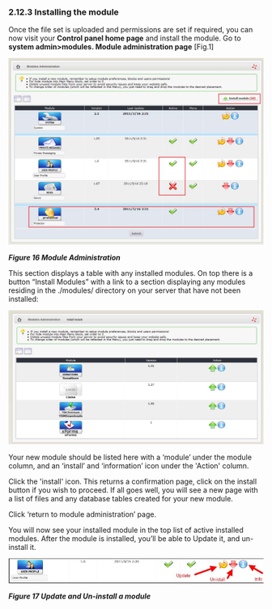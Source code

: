### 2.12.3	Installing the module

Once the file set is uploaded and permissions are set if required, you can now visit your **Control panel home page** and install the module.
Go to **system admin>modules. Module administration page** [Fig.1]

![img_88.jpg](../assets/img_88.jpg)  
 
***Figure 16 Module Administration***

This section displays a table with any installed modules. On top there is a button “Install Modules” with a link to a section displaying any modules residing in the ./modules/ directory on your server that have not been installed:

![img_89.jpg](../assets/img_89.jpg)  
 
Your new module should be listed here with a ‘module’ under the module column, and an ‘install’ and ‘information’ icon under the 'Action' column.

Click the 'install' icon. This returns a confirmation page, click on the install button if you wish to proceed. If all goes well, you will see a new page with a list of files and any database tables created for your new module. 

Click ‘return to module administration’ page.

You will now see your installed module in the top list of active installed modules. 
After the module is installed, you’ll be able to Update it, and un-install it.

![img_90.jpg](../assets/img_90.jpg)  

***Figure 17  Update and Un-install a module***
